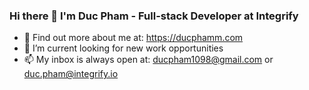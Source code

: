 ### Hi there 👋 I'm Duc Pham - Full-stack Developer at Integrify
- 👀 Find out more about me at: https://ducphamm.com
- 👯 I’m current looking for new work opportunities
- 📫 My inbox is always open at: ducpham1098@gmail.com or duc.pham@integrify.io
